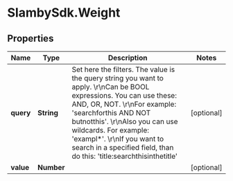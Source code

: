 # SlambySdk.Weight

## Properties
Name | Type | Description | Notes
------------ | ------------- | ------------- | -------------
**query** | **String** | Set here the filters. The value is the query string you want to apply. \r\nCan be BOOL expressions. You can use these: AND, OR, NOT. \r\nFor example: &#39;searchforthis AND NOT butnotthis&#39;. \r\nAlso you can use wildcards. For example: &#39;exampl*&#39;. \r\nIf you want to search in a specified field, than do this: &#39;title:searchthisinthetitle&#39; | [optional] 
**value** | **Number** |  | [optional] 



